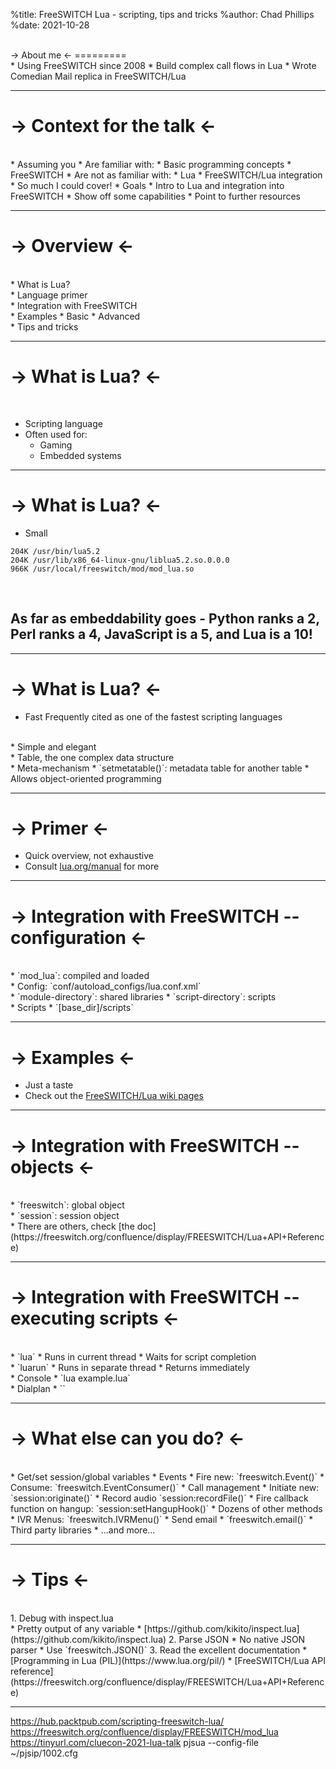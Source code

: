 %title: FreeSWITCH Lua - scripting, tips and tricks
%author: Chad Phillips
%date: 2021-10-28

<br>
-> About me <-
=========

<br>
* Using FreeSWITCH since 2008
* Build complex call flows in Lua
* Wrote Comedian Mail replica in FreeSWITCH/Lua

----

-> Context for the talk <-
=========

<br>
* Assuming you
  * Are familiar with:
    * Basic programming concepts
    * FreeSWITCH
  * Are not as familiar with:
    * Lua
    * FreeSWITCH/Lua integration
<br>
* So much I could cover!
* Goals
  * Intro to Lua and integration into FreeSWITCH
  * Show off some capabilities
  * Point to further resources

----

-> Overview <-
=========

<br>
* What is Lua?
<br>
* Language primer
<br>
* Integration with FreeSWITCH
<br>
* Examples
  * Basic
  * Advanced
<br>
* Tips and tricks

----

-> What is Lua? <-
=========
<br>

* Scripting language
* Often used for:
  * Gaming
  * Embedded systems

----

-> What is Lua? <-
=========
* Small


```
204K /usr/bin/lua5.2
204K /usr/lib/x86_64-linux-gnu/liblua5.2.so.0.0.0
966K /usr/local/freeswitch/mod/mod_lua.so
```
<br>

## As far as embeddability goes - Python ranks a 2, Perl ranks a 4, JavaScript is a 5, and Lua is a 10!

----

-> What is Lua? <-
=========
* Fast
  Frequently cited as one of the fastest scripting languages
<br>
* Simple and elegant
<br>
  * Table, the one complex data structure
<br>
  * Meta-mechanism
    * `setmetatable()`: metadata table for another table
    * Allows object-oriented programming

----

-> Primer <-
=========

* Quick overview, not exhaustive
* Consult [lua.org/manual](https://www.lua.org/manual/) for more

----

-> Integration with FreeSWITCH -- configuration <-
=========

<br>
* `mod_lua`: compiled and loaded
<br>
* Config: `conf/autoload_configs/lua.conf.xml`
<br>
  * `module-directory`: shared libraries
  * `script-directory`: scripts
<br>
* Scripts
  * `[base_dir]/scripts`

----

-> Examples <-
=========

* Just a taste
* Check out the [FreeSWITCH/Lua wiki pages](https://freeswitch.org/confluence/display/FREESWITCH/mod_lua)

----

-> Integration with FreeSWITCH -- objects <-
=========

<br>
* `freeswitch`: global object
<br>
* `session`: session object
<br>
* There are others, check [the doc](https://freeswitch.org/confluence/display/FREESWITCH/Lua+API+Reference)

----

-> Integration with FreeSWITCH -- executing scripts <-
=========

<br>
* `lua`
  * Runs in current thread
  * Waits for script completion
<br>
* `luarun`
  * Runs in separate thread
  * Returns immediately
<br>
* Console
  * `lua example.lua`
<br>
* Dialplan
  * `<action application="lua" data="example.lua"/>`

----

-> What else can you do? <-
=========

<br>
* Get/set session/global variables
* Events
  * Fire new: `freeswitch.Event()`
  * Consume: `freeswitch.EventConsumer()`
* Call management
  * Initiate new: `session:originate()`
  * Record audio `session:recordFile()`
  * Fire callback function on hangup: `session:setHangupHook()`
  * Dozens of other methods
* IVR Menus: `freeswitch.IVRMenu()`
* Send email
  * `freeswitch.email()`
  * Third party libraries
* ...and more...

----

->  Tips <-
=========

<br>
1. Debug with inspect.lua
<br>
  * Pretty output of any variable
  * [https://github.com/kikito/inspect.lua](https://github.com/kikito/inspect.lua)
2. Parse JSON
  * No native JSON parser
  * Use `freeswitch.JSON()`
3. Read the excellent documentation
  * [Programming in Lua (PIL)](https://www.lua.org/pil/)
  * [FreeSWITCH/Lua API reference](https://freeswitch.org/confluence/display/FREESWITCH/Lua+API+Reference)

----

https://hub.packtpub.com/scripting-freeswitch-lua/
https://freeswitch.org/confluence/display/FREESWITCH/mod_lua
https://tinyurl.com/cluecon-2021-lua-talk
pjsua --config-file ~/pjsip/1002.cfg
